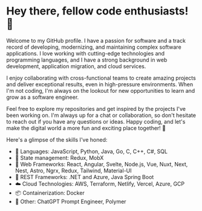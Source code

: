 # Hey there, fellow code enthusiasts! 🎉

Welcome to my GitHub profile. I have a passion for software and a track record of developing, modernizing, and maintaining complex software applications. I love working with cutting-edge technologies and programming languages, and I have a strong background in web development, application migration, and cloud services.

I enjoy collaborating with cross-functional teams to create amazing projects and deliver exceptional results, even in high-pressure environments. When I'm not coding, I'm always on the lookout for new opportunities to learn and grow as a software engineer.

Feel free to explore my repositories and get inspired by the projects I've been working on. I'm always up for a chat or collaboration, so don't hesitate to reach out if you have any questions or ideas. Happy coding, and let's make the digital world a more fun and exciting place together! 🚀


Here's a glimpse of the skills I've honed:

- 🌟 Languages: JavaScript, Python, Java, Go, C, C++, C#, SQL
- 🎡 State management: Redux, MobX
- 🚀 Web Frameworks: React, Angular, Svelte, Node.js, Vue, Nuxt, Next, Nest, Astro, Ngrx, Redux, Tailwind, Material-UI
- 🔧 REST Frameworks: .NET and Azure, Java Spring Boot
- ☁️ Cloud Technologies: AWS, Terraform, Netlify, Vercel, Azure, GCP
- 📦 Containerization: Docker
- 🤖 Other: ChatGPT Prompt Engineer, Polymer

